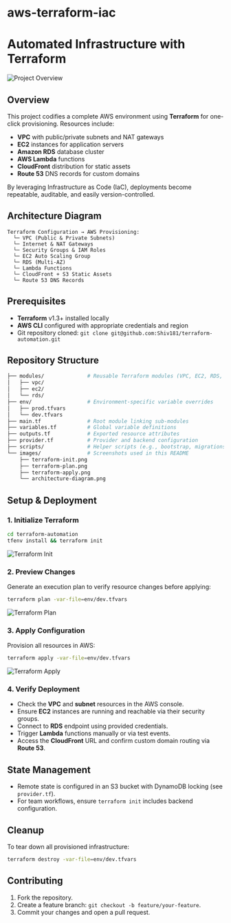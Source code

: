 # aws-terraform-iac
# Automated Infrastructure with Terraform

![Project Overview](images/terraform-card.png)

## Overview

This project codifies a complete AWS environment using **Terraform** for one-click provisioning. Resources include:

* **VPC** with public/private subnets and NAT gateways
* **EC2** instances for application servers
* **Amazon RDS** database cluster
* **AWS Lambda** functions
* **CloudFront** distribution for static assets
* **Route 53** DNS records for custom domains

By leveraging Infrastructure as Code (IaC), deployments become repeatable, auditable, and easily version-controlled.

## Architecture Diagram

```text
Terraform Configuration → AWS Provisioning:
  └─ VPC (Public & Private Subnets)
  └─ Internet & NAT Gateways
  └─ Security Groups & IAM Roles
  └─ EC2 Auto Scaling Group
  └─ RDS (Multi-AZ)
  └─ Lambda Functions
  └─ CloudFront + S3 Static Assets
  └─ Route 53 DNS Records
```

## Prerequisites

* **Terraform** v1.3+ installed locally
* **AWS CLI** configured with appropriate credentials and region
* Git repository cloned: `git clone git@github.com:Shiv181/terraform-automation.git`

## Repository Structure

```bash
├── modules/              # Reusable Terraform modules (VPC, EC2, RDS, etc.)
│   ├── vpc/
│   ├── ec2/
│   └── rds/
├── env/                  # Environment-specific variable overrides
│   ├── prod.tfvars
│   └── dev.tfvars
├── main.tf               # Root module linking sub-modules
├── variables.tf          # Global variable definitions
├── outputs.tf            # Exported resource attributes
├── provider.tf           # Provider and backend configuration
├── scripts/              # Helper scripts (e.g., bootstrap, migrations)
└── images/               # Screenshots used in this README
    ├── terraform-init.png
    ├── terraform-plan.png
    ├── terraform-apply.png
    └── architecture-diagram.png
```

## Setup & Deployment

### 1. Initialize Terraform

```bash
cd terraform-automation
tfenv install && terraform init
```

![Terraform Init](images/terraform-init.png)

### 2. Preview Changes

Generate an execution plan to verify resource changes before applying:

```bash
terraform plan -var-file=env/dev.tfvars
```

![Terraform Plan](images/terraform-plan.png)

### 3. Apply Configuration

Provision all resources in AWS:

```bash
terraform apply -var-file=env/dev.tfvars
```

![Terraform Apply](images/terraform-apply.png)

### 4. Verify Deployment

* Check the **VPC** and **subnet** resources in the AWS console.
* Ensure **EC2** instances are running and reachable via their security groups.
* Connect to **RDS** endpoint using provided credentials.
* Trigger **Lambda** functions manually or via test events.
* Access the **CloudFront** URL and confirm custom domain routing via **Route 53**.

## State Management

* Remote state is configured in an S3 bucket with DynamoDB locking (see `provider.tf`).
* For team workflows, ensure `terraform init` includes backend configuration.

## Cleanup

To tear down all provisioned infrastructure:

```bash
terraform destroy -var-file=env/dev.tfvars
```

## Contributing

1. Fork the repository.
2. Create a feature branch: `git checkout -b feature/your-feature`.
3. Commit your changes and open a pull request.
